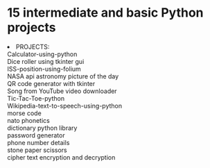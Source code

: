 # 15 intermediate and basic Python projects

<li>
PROJECTS:</br>
Calculator-using-python<br>
Dice roller using tkinter gui</br>
ISS-position-using-folium</br>
NASA api astronomy picture of the day</br>
QR code generator with tkinter</br>
Song from YouTube video downloader</br>
Tic-Tac-Toe-python</br>
Wikipedia-text-to-speech-using-python</br>
morse code</br>
nato phonetics</br>
dictionary python library</br>
password generator</br>
phone number details</br>
stone paper scissors</br>
cipher text encryption and decryption</br>
</li>
